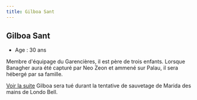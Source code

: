 ```yaml
---
title: Gilboa Sant
---
```


Gilboa Sant
-----------


- Age : 30 ans


Membre d'équipage du Garencières, il est père de trois enfants. Lorsque Banagher aura été capturé par Neo Zeon et ammené sur Palau, il sera hébergé par sa famille.


[Voir la suite](javascript:spoiler();)
Gilboa sera tué durant la tentative de sauvetage de Marida des mains de Londo Bell.


